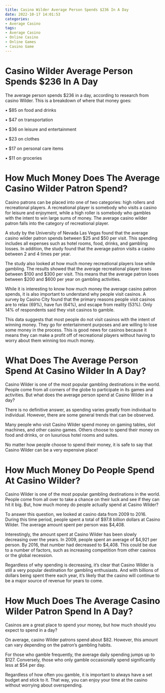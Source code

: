 ```yaml
---
title: Casino Wilder Average Person Spends $236 In A Day
date: 2022-10-17 14:01:53
categories:
- Average Casino
tags:
- Average Casino
- Online Casino
- Online Games
- Casino Game
---
```



#  Casino Wilder Average Person Spends $236 In A Day

The average person spends $236 in a day, according to research from casino Wilder. This is a breakdown of where that money goes:

• $85 on food and drinks

• $47 on transportation

• $36 on leisure and entertainment

• $23 on clothes

• $17 on personal care items

• $11 on groceries

#  How Much Money Does The Average Casino Wilder Patron Spend?

Casino patrons can be placed into one of two categories: high rollers and recreational players. A recreational player is somebody who visits a casino for leisure and enjoyment, while a high roller is somebody who gambles with the intent to win large sums of money. The average casino wilder patron falls into the category of recreational player.

A study by the University of Nevada Las Vegas found that the average casino wilder patron spends between $25 and $50 per visit. This spending includes all expenses such as hotel rooms, food, drinks, and gambling losses. In addition, the study found that the average patron visits a casino between 2 and 4 times per year.

The study also looked at how much money recreational players lose while gambling. The results showed that the average recreational player loses between $100 and $300 per visit. This means that the average patron loses between $200 and $600 per year on gambling activities.

While it is interesting to know how much money the average casino patron spends, it is also important to understand why people visit casinos. A survey by Casino City found that the primary reasons people visit casinos are to relax (69%), have fun (64%), and escape from reality (53%). Only 14% of respondents said they visit casinos to gamble.

This data suggests that most people do not visit casinos with the intent of winning money. They go for entertainment purposes and are willing to lose some money in the process. This is good news for casinos because it means they can make a profit off of recreational players without having to worry about them winning too much money.

#  What Does The Average Person Spend At Casino Wilder In A Day?

Casino Wilder is one of the most popular gambling destinations in the world. People come from all corners of the globe to participate in its games and activities. But what does the average person spend at Casino Wilder in a day?

There is no definitive answer, as spending varies greatly from individual to individual. However, there are some general trends that can be observed.

Many people who visit Casino Wilder spend money on gaming tables, slot machines, and other casino games. Others choose to spend their money on food and drinks, or on luxurious hotel rooms and suites.

No matter how people choose to spend their money, it is safe to say that Casino Wilder can be a very expensive place!

#  How Much Money Do People Spend At Casino Wilder?

Casino Wilder is one of the most popular gambling destinations in the world. People come from all over to take a chance on their luck and see if they can hit it big. But, how much money do people actually spend at Casino Wilder?

To answer this question, we looked at casino data from 2009 to 2016. During this time period, people spent a total of $97.8 billion dollars at Casino Wilder. The average amount spent per person was $4,408.

Interestingly, the amount spent at Casino Wilder has been slowly decreasing over the years. In 2009, people spent an average of $4,921 per person. By 2016, that number had decreased to $4,408. This could be due to a number of factors, such as increasing competition from other casinos or the global recession.

Regardless of why spending is decreasing, it’s clear that Casino Wilder is still a very popular destination for gambling enthusiasts. And with billions of dollars being spent there each year, it’s likely that the casino will continue to be a major source of revenue for years to come.

#  How Much Does The Average Casino Wilder Patron Spend In A Day?

Casinos are a great place to spend your money, but how much should you expect to spend in a day?

On average, casino Wilder patrons spend about $82. However, this amount can vary depending on the patron’s gambling habits.

For those who gamble frequently, the average daily spending jumps up to $127. Conversely, those who only gamble occasionally spend significantly less at $54 per day.

Regardless of how often you gamble, it is important to always have a set budget and stick to it. That way, you can enjoy your time at the casino without worrying about overspending.